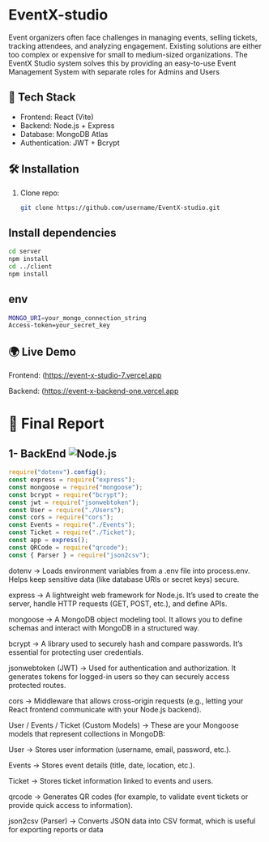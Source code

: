 # EventX-studio
Event organizers often face challenges in managing events, selling tickets, tracking attendees, and analyzing engagement. Existing solutions are either too complex or expensive for small to medium-sized organizations.  The EventX Studio system solves this by providing an easy-to-use Event Management System with separate roles for Admins and Users


## 🚀 Tech Stack
- Frontend: React (Vite)
- Backend: Node.js + Express
- Database: MongoDB Atlas
- Authentication: JWT + Bcrypt

## 🛠️ Installation
1. Clone repo:
   ```bash
   git clone https://github.com/username/EventX-studio.git
   ```

## Install dependencies
```bash
cd server
npm install
cd ../client
npm install
```

## env
```bash
MONGO_URI=your_mongo_connection_string
Access-token=your_secret_key
```

## 🌍 Live Demo

Frontend: (https://event-x-studio-7.vercel.app

Backend: (https://event-x-backend-one.vercel.app

# 📑 Final Report

1- BackEnd ![Node.js](https://img.shields.io/badge/node-%3E%3D14-green)
-
   ```js
require("dotenv").config();
const express = require("express");
const mongoose = require("mongoose");
const bcrypt = require("bcrypt");
const jwt = require("jsonwebtoken");
const User = require("./Users");
const cors = require("cors");
const Events = require("./Events");
const Ticket = require("./Ticket");
const app = express();
const QRCode = require("qrcode");
const { Parser } = require("json2csv");
```
dotenv → Loads environment variables from a .env file into process.env. Helps keep sensitive data (like database URIs or secret keys) secure.

express → A lightweight web framework for Node.js. It’s used to create the server, handle HTTP requests (GET, POST, etc.), and define APIs.

mongoose → A MongoDB object modeling tool. It allows you to define schemas and interact with MongoDB in a structured way.

bcrypt → A library used to securely hash and compare passwords. It’s essential for protecting user credentials.

jsonwebtoken (JWT) → Used for authentication and authorization. It generates tokens for logged-in users so they can securely access protected routes.

cors → Middleware that allows cross-origin requests (e.g., letting your React frontend communicate with your Node.js backend).

User / Events / Ticket (Custom Models) → These are your Mongoose models that represent collections in MongoDB:

User → Stores user information (username, email, password, etc.).

Events → Stores event details (title, date, location, etc.).

Ticket → Stores ticket information linked to events and users.

qrcode → Generates QR codes (for example, to validate event tickets or provide quick access to information).

json2csv (Parser) → Converts JSON data into CSV format, which is useful for exporting reports or data



